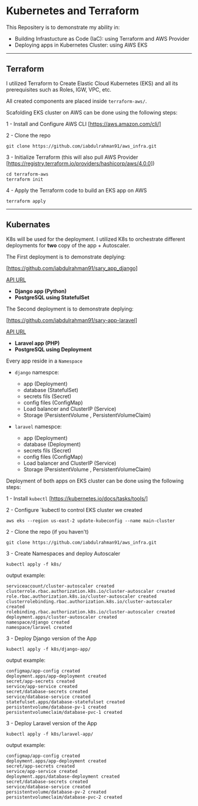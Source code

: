# Kubernetes and Terraform

This Repositery is to demonstrate my ability in:

- Building Infrastucture as Code (IaC): using Terraform and AWS Provider
- Deploying apps in Kubernetes Cluster: using AWS EKS

---

## Terraform

I utilized Terraform to Create Elastic Cloud Kubernetes (EKS) and all its prerequisites such as Roles, IGW, VPC, etc.

All created components are placed inside `terraform-aws/`.

Scafolding EKS cluster on AWS can be done using the following steps:

1 - Install and Configure AWS CLI [https://aws.amazon.com/cli/]

2 - Clone the repo

```shell
git clone https://github.com/iabdulrahman91/aws_infra.git
```

3 - Initialize Terraform (this will also pull AWS Provider [https://registry.terraform.io/providers/hashicorp/aws/4.0.0])

```shell
cd terraform-aws
terraform init
```

4 - Apply the Terraform code to build an EKS app on AWS

```shell
terraform apply
```

---

## Kubernates

K8s will be used for the deployment. I utilized K8s to orchestrate different deployments for **two** copy of the app + Autoscaler.

The First deployment is to demonstrate deplying:

[https://github.com/iabdulrahman91/sary_app_django]

[API URL](http://a173b9962a8184534a44a4226ef0c9cd-a797f83e3788bf39.elb.us-east-2.amazonaws.com)

- **Django app (Python)**
- **PostgreSQL using StatefulSet**

The Second deployment is to demonstrate deplying:

[https://github.com/iabdulrahman91/sary-app-laravel]

[API URL](http://a7fb6ec99dd5e44639b36cef3699092f-feb52c773df7eb64.elb.us-east-2.amazonaws.com/api/questions)


- **Laravel app (PHP)**
- **PostgreSQL using Deployment**

Every app reside in a `Namespace`

- `django` namespce:
    - app (Deployment)
    - database (StatefulSet)
    - secrets fils (Secret)
    - config files (ConfigMap)
    - Load balancer and ClusterIP (Service)
    - Storage (PersistentVolume , PersistentVolumeClaim)

- `laravel` namespce:
    - app (Deployment)
    - database (Deployment)
    - secrets fils (Secret)
    - config files (ConfigMap)
    - Load balancer and ClusterIP (Service)
    - Storage (PersistentVolume , PersistentVolumeClaim)

Deployment of both apps on EKS cluster can be done using the following steps:

1 - Install `kubectl` [https://kubernetes.io/docs/tasks/tools/]

2 - Configure `kubectl to control EKS cluster we created

```shell
aws eks --region us-east-2 update-kubeconfig --name main-cluster
```

2 - Clone the repo (if you haven't)

```shell
git clone https://github.com/iabdulrahman91/aws_infra.git
```

3 - Create Namespaces and deploy Autoscaler

```shell
kubectl apply -f k8s/
```

output example:

```shell
serviceaccount/cluster-autoscaler created
clusterrole.rbac.authorization.k8s.io/cluster-autoscaler created
role.rbac.authorization.k8s.io/cluster-autoscaler created
clusterrolebinding.rbac.authorization.k8s.io/cluster-autoscaler created
rolebinding.rbac.authorization.k8s.io/cluster-autoscaler created
deployment.apps/cluster-autoscaler created
namespace/django created
namespace/laravel created
```

3 - Deploy Django version of the App

```shell
kubectl apply -f k8s/django-app/
```

output example:

```shell
configmap/app-config created
deployment.apps/app-deployment created
secret/app-secrets created
service/app-service created
secret/database-secrets created
service/database-service created
statefulset.apps/database-statefulset created
persistentvolume/database-pv-1 created
persistentvolumeclaim/database-pvc-1 created
```

3 - Deploy Laravel version of the App

```shell
kubectl apply -f k8s/laravel-app/
 ```

output example:

```shell
configmap/app-config created
deployment.apps/app-deployment created
secret/app-secrets created
service/app-service created
deployment.apps/database-deployment created
secret/database-secrets created
service/database-service created
persistentvolume/database-pv-2 created
persistentvolumeclaim/database-pvc-2 created
```
